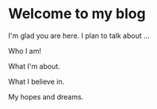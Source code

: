 # Welcome to my blog

I'm glad you are here. I plan to talk about ...


Who I am!

What I'm about.

What I believe in. 

My hopes and dreams. 
